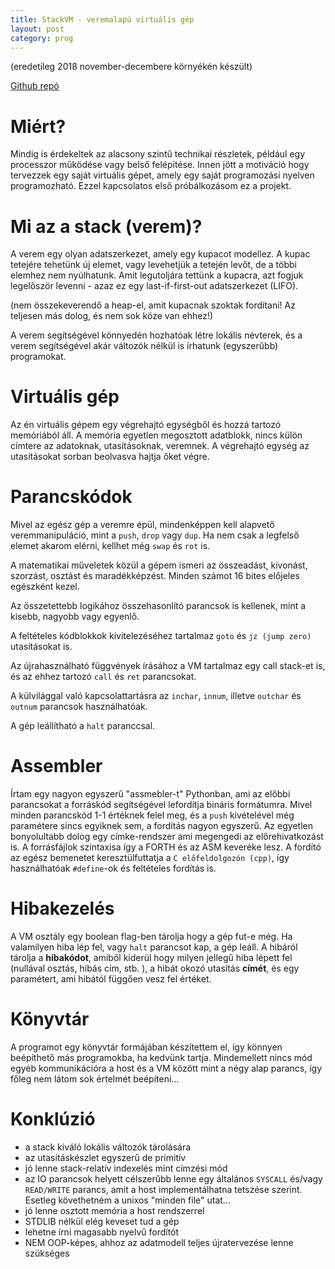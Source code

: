 ```yaml
---
title: StackVM - veremalapú virtuális gép
layout: post
category: prog
---
```


(eredetileg 2018 november-decembere környékén készült)

[Github repó](https://github.com/Sasszem/stackvm)

# Miért?

Mindig is érdekeltek az alacsony szintű technikai részletek, például egy processzor működése vagy belső felépítése. Innen jött a motiváció hogy tervezzek egy saját virtuális gépet, amely egy saját programozási nyelven programozható. Ezzel kapcsolatos első próbálkozásom ez a projekt.

# Mi az a stack (verem)?

A verem egy olyan adatszerkezet, amely egy kupacot modellez. A kupac tetejére tehetünk új elemet, vagy levehetjük a tetején levőt, de a többi elemhez nem nyúlhatunk. Amit legutoljára tettünk a kupacra, azt fogjuk legelőször levenni - azaz ez egy last-if-first-out adatszerkezet (LIFO).

(nem összekeverendő a heap-el, amit kupacnak szoktak fordítani! Az teljesen más dolog, és nem sok köze van ehhez!)

A verem segítségével könnyedén hozhatóak létre lokális névterek, és a verem segítségével akár változók nélkül is írhatunk (egyszerűbb) programokat.

# Virtuális gép

Az én virtuális gépem egy végrehajtó egységből és hozzá tartozó memóriából áll. A memória egyetlen megosztott adatblokk, nincs külön címtere az adatoknak, utasításoknak, veremnek. A végrehajtó egység az utasításokat sorban beolvasva hajtja őket végre.

# Parancskódok

Mivel az egész gép a veremre épül, mindenképpen kell alapvető veremmanipuláció, mint a `push`, `drop` vagy `dup`. Ha nem csak a legfelső elemet akarom elérni, kellhet még `swap` és `rot` is.

A matematikai műveletek közül a gépem ismeri az összeadást, kivonást, szorzást, osztást és maradékképzést. Minden számot 16 bites előjeles egészként kezel.

Az összetettebb logikához összehasonlító parancsok is kellenek, mint a kisebb, nagyobb vagy egyenlő.

A feltételes kódblokkok kivitelezéséhez tartalmaz `goto` és `jz (jump zero)` utasításokat is.

Az újrahasználható függvények írásához a VM tartalmaz egy call stack-et is, és az ehhez tartozó `call` és `ret` parancsokat.

A külvilággal való kapcsolattartásra az `inchar`, `innum`, illetve `outchar` és `outnum` parancsok használhatóak.

A gép leállítható a `halt` paranccsal.

# Assembler

Írtam egy nagyon egyszerű "assmebler-t" Pythonban, ami az előbbi parancsokat a forráskód segítségével lefordítja bináris formátumra. Mivel minden parancskód 1-1 értéknek felel meg, és a `push` kivételével még paramétere sincs egyiknek sem, a fordítás nagyon egyszerű. Az egyetlen bonyolultabb dolog egy címke-rendszer ami megengedi az előrehivatkozást is. A forrásfájlok szintaxisa így a FORTH és az ASM keveréke lesz. A fordító az egész bemenetet keresztülfuttatja a `C előfeldolgozón (cpp)`, így használhatóak `#define`-ok és feltételes fordítás is.

# Hibakezelés

A VM osztály egy boolean flag-ben tárolja hogy a gép fut-e még. Ha valamilyen hiba lép fel, vagy `halt` parancsot kap, a gép leáll. A hibáról tárolja a **hibakódot**, amiből kiderül hogy milyen jellegű hiba lépett fel (nullával osztás, hibás cím, stb. ), a hibát okozó utasítás **címét**, és egy paramétert, ami hibától függően vesz fel értéket.

# Könyvtár

A programot egy könyvtár formájában készítettem el, így könnyen beépíthető más programokba, ha kedvünk tartja. Mindemellett nincs mód egyéb kommunikációra a host és a VM között mint a négy alap parancs, így főleg nem látom sok értelmét beépíteni...

# Konklúzió

- a stack kiváló lokális változók tárolására
- az utasításkészlet egyszerű de primitív
- jó lenne stack-relatív indexelés mint címzési mód
- az IO parancsok helyett célszerűbb lenne egy általános `SYSCALL` és/vagy `READ/WRITE` parancs, amit a host implementálhatna tetszése szerint. Esetleg követhetném a unixos "minden file" utat...
- jó lenne osztott memória a host rendszerrel
- STDLIB nélkül elég keveset tud a gép
- lehetne írni magasabb nyelvű fordítót
- NEM OOP-képes, ahhoz az adatmodell teljes újratervezése lenne szükséges